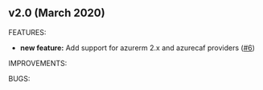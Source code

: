 ## v2.0 (March 2020)

FEATURES: 
* **new feature:**  Add support for azurerm 2.x and azurecaf providers ([#6](https://github.com/aztfmod/terraform-azurerm-caf-diagnostics-logging/issues/6))


IMPROVEMENTS:

BUGS:
